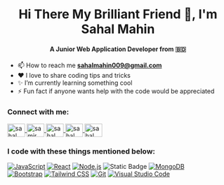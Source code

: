 <h1 align="center">Hi There My Brilliant Friend 👋, I'm Sahal Mahin</h1>
  <h4 align="center">A Junior Web Application Developer from 🇧🇩</h4>

 - 📫 How to reach me **sahalmahin009@gmail.com**<br/>
 - ❤️ I love to share coding tips and tricks<br/>
 - ✨ I’m currently learning something cool<br/>
 - ⚡ Fun fact if anyone wants help with the code would be appreciated

  <h3 align="left">Connect with me:</h3>
        <p align="left">
            <a href="https://www.facebook.com/sahal.mahin.009" target="_blank">
                <img align="center"
                    src="https://raw.githubusercontent.com/rahuldkjain/github-profile-readme-generator/master/src/images/icons/Social/facebook.svg"
                    alt="sahal mahin" height="30" width="40" />
            </a>
            <a href="https://linkedin.com/in/sahal-m-68912b183" target="blank">
                <img align="center"
                    src="https://raw.githubusercontent.com/rahuldkjain/github-profile-readme-generator/master/src/images/icons/Social/linked-in-alt.svg"
                    alt="samir satter mahinm" height="30" width="40" />
            </a>
            <a href="https://www.instagram.com/sahal_mahin/" target="_blank">
                <img align="center"
                    src="https://raw.githubusercontent.com/rahuldkjain/github-profile-readme-generator/master/src/images/icons/Social/instagram.svg"
                    alt="sahal_mahin" height="30" width="40" />
            </a>
            <a href="https://discord.gg/YOUR_INVITE_CODE" target="_blank">
                <img align="center"
                    src="https://raw.githubusercontent.com/rahuldkjain/github-profile-readme-generator/master/src/images/icons/Social/discord.svg"
                    alt="sahal_mahin" height="30" width="40" />
            </a>
            <a href="https://twitter.com/sahal_mahin" target="_blank">
                <img align="center"
                    src="https://raw.githubusercontent.com/rahuldkjain/github-profile-readme-generator/master/src/images/icons/Social/twitter.svg"
                    alt="sahal_mahin" height="30" width="40" style="margin-right: 5px;" />
            </a>
        </p>

  <h3 align="left">I code with these things mentioned below:</h3>

[![JavaScript](https://img.shields.io/badge/JavaScript-F7DF1E?style=for-the-badge&logo=javascript&logoColor=black&labelColor=F7DF1E)](https://developer.mozilla.org/en-US/docs/Web/JavaScript)
[![React](https://img.shields.io/badge/React-61DAFB?style=for-the-badge&logo=react&logoColor=61DAFB&labelColor=black)](https://reactjs.org/) 
[![Node.js](https://img.shields.io/badge/Node.js-339933?style=for-the-badge&logo=node.js&logoColor=339933&labelColor=black)](https://nodejs.org/)
![Static Badge](https://img.shields.io/badge/Express.js-%23000000?style=for-the-badge&logo=Express&logoColor=white&color=black)
[![MongoDB](https://img.shields.io/badge/MongoDB-47A248?style=for-the-badge&logo=mongodb&logoColor=47A248&labelColor=black)](https://www.mongodb.com/) <br/>
[![Bootstrap](https://img.shields.io/badge/Bootstrap-7952B3?style=for-the-badge&logo=bootstrap&logoColor=7952B3&labelColor=black)](https://getbootstrap.com/)
[![Tailwind CSS](https://img.shields.io/badge/Tailwind-38B2AC?style=for-the-badge&logo=tailwind-css&logoColor=38B2AC&labelColor=black)](https://tailwindcss.com/)
[![Git](https://img.shields.io/badge/Git-F05032?style=for-the-badge&logo=git&logoColor=F05032&labelColor=black)](https://git-scm.com/)
[![Visual Studio Code](https://img.shields.io/badge/VS_Code-007ACC?style=for-the-badge&logo=visual-studio-code&logoColor=007ACC&labelColor=black)](https://code.visualstudio.com/)
